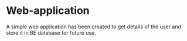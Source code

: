 # Web-application
A simple web application has been created to get details of the user and store it in BE database for future use.

